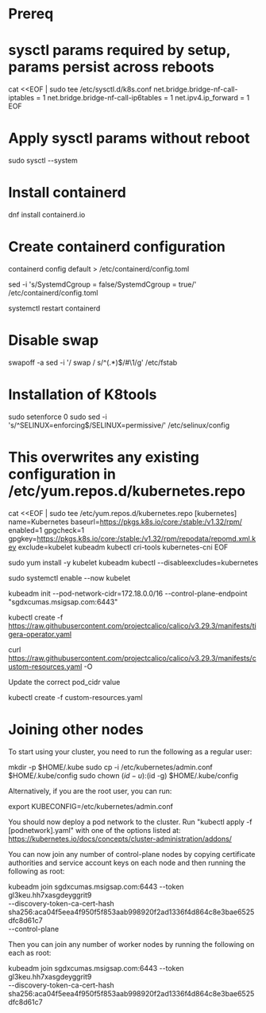 # Prereq

# sysctl params required by setup, params persist across reboots
cat <<EOF | sudo tee /etc/sysctl.d/k8s.conf
net.bridge.bridge-nf-call-iptables  = 1
net.bridge.bridge-nf-call-ip6tables = 1
net.ipv4.ip_forward = 1
EOF

# Apply sysctl params without reboot
sudo sysctl --system

# Install containerd

dnf install containerd.io

# Create containerd configuration

containerd config default > /etc/containerd/config.toml

sed -i 's/SystemdCgroup = false/SystemdCgroup = true/' /etc/containerd/config.toml

systemctl restart containerd

# Disable swap

swapoff -a
sed -i '/ swap / s/^\(.*\)$/#\1/g' /etc/fstab

# Installation of K8tools

sudo setenforce 0
sudo sed -i 's/^SELINUX=enforcing$/SELINUX=permissive/' /etc/selinux/config

# This overwrites any existing configuration in /etc/yum.repos.d/kubernetes.repo
cat <<EOF | sudo tee /etc/yum.repos.d/kubernetes.repo
[kubernetes]
name=Kubernetes
baseurl=https://pkgs.k8s.io/core:/stable:/v1.32/rpm/
enabled=1
gpgcheck=1
gpgkey=https://pkgs.k8s.io/core:/stable:/v1.32/rpm/repodata/repomd.xml.key
exclude=kubelet kubeadm kubectl cri-tools kubernetes-cni
EOF

sudo yum install -y kubelet kubeadm kubectl --disableexcludes=kubernetes

sudo systemctl enable --now kubelet

kubeadm init --pod-network-cidr=172.18.0.0/16 --control-plane-endpoint "sgdxcumas.msigsap.com:6443"

kubectl create -f https://raw.githubusercontent.com/projectcalico/calico/v3.29.3/manifests/tigera-operator.yaml

curl https://raw.githubusercontent.com/projectcalico/calico/v3.29.3/manifests/custom-resources.yaml -O

Update the correct pod_cidr value

kubectl create -f custom-resources.yaml

# Joining other nodes 

To start using your cluster, you need to run the following as a regular user:

  mkdir -p $HOME/.kube
  sudo cp -i /etc/kubernetes/admin.conf $HOME/.kube/config
  sudo chown $(id -u):$(id -g) $HOME/.kube/config

Alternatively, if you are the root user, you can run:

  export KUBECONFIG=/etc/kubernetes/admin.conf

You should now deploy a pod network to the cluster.
Run "kubectl apply -f [podnetwork].yaml" with one of the options listed at:
  https://kubernetes.io/docs/concepts/cluster-administration/addons/

You can now join any number of control-plane nodes by copying certificate authorities
and service account keys on each node and then running the following as root:

  kubeadm join sgdxcumas.msigsap.com:6443 --token gl3keu.hh7xasgdeyggrit9 \
        --discovery-token-ca-cert-hash sha256:aca04f5eea4f950f5f853aab998920f2ad1336f4d864c8e3bae6525dfc8d61c7 \
        --control-plane

Then you can join any number of worker nodes by running the following on each as root:

kubeadm join sgdxcumas.msigsap.com:6443 --token gl3keu.hh7xasgdeyggrit9 \
        --discovery-token-ca-cert-hash sha256:aca04f5eea4f950f5f853aab998920f2ad1336f4d864c8e3bae6525dfc8d61c7




